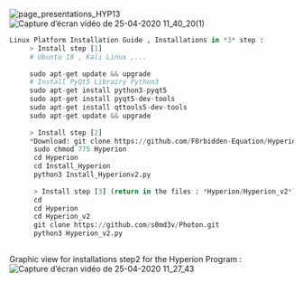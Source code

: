 ![page_presentations_HYP13](https://user-images.githubusercontent.com/59021489/80277231-ed032980-86ed-11ea-919b-e371d357fa4f.jpg)
![Capture d’écran vidéo de 25-04-2020 11_40_20(1)](https://user-images.githubusercontent.com/59021489/80276583-0904cc00-86ea-11ea-9f61-88995cbdb7d8.gif)
```python
Linux Platform Installation Guide , Installations in *3* step :
     > Install step [1]
     # Ubuntu 18 , Kali Linux ,...
     
     sudo apt-get update && upgrade
     # Install PyQt5 Librairy Python3
     sudo apt-get install python3-pyqt5  
     sudo apt-get install pyqt5-dev-tools
     sudo apt-get install qttools5-dev-tools
     sudo apt-get update && upgrade
     
     > Install step [2]
     *Download: git clone https://github.com/F0rbidden-Equation/Hyperion.git
      sudo chmod 775 Hyperion
      cd Hyperion
      cd Install_Hyperion
      python3 Install_Hyperionv2.py
      
      > Install step [3] (return in the files : *Hyperion/Hyperion_v2*)
      cd
      cd Hyperion
      cd Hyperion_v2
      git clone https://github.com/s0md3v/Photon.git
      python3 Hyperion_v2.py
            
```
Graphic view for installations step2 for the Hyperion Program : 
![Capture d’écran vidéo de 25-04-2020 11_27_43](https://user-images.githubusercontent.com/59021489/80276304-25a00480-86e8-11ea-8104-1df4af478221.gif)
